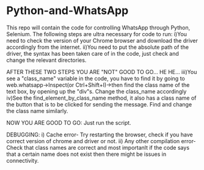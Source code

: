 # Python-and-WhatsApp
This repo will contain the code for controlling WhatsApp through Python, Selenium.
The following steps are ultra necessary for code to run:
i)You need to check the version of your Chrome browser and download the driver accordingly
from the internet.
ii)You need to put the absolute path of the driver, the syntax has been taken care of in
the code, just check and change the relevant directories.

AFTER THESE TWO STEPS YOU ARE "NOT" GOOD TO GO...
HE HE...
iii)You see a "class_name" variable in the code, you have to find it by going
to web.whatsapp->Inspect(or Ctrl+Shift+I)->then find the class name of the text
box, by opening up the "div"s. Change the class_name accordingly
iv)See the find_element_by_class_name method, it also has a class name of the button
that is to be clicked for sending the message. Find and change the class name similarly.

NOW YOU ARE GOOD TO GO:
Just run the script.

DEBUGGING:
i) Cache error- Try restarting the browser, check if you have correct version of
chrome and driver or not.
ii) Any other compilation error- Check that class names are correct and most importanlt
if the code says that a certain name does not exist then there might be issues in
connectivity.
